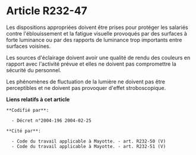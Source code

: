 # Article R232-47

Les dispositions appropriées doivent être prises pour protéger les salariés contre l'éblouissement et la fatigue visuelle
provoqués par des surfaces à forte luminance ou par des rapports de luminance trop importants entre surfaces voisines.

Les sources d'éclairage doivent avoir une qualité de rendu des couleurs en rapport avec l'activité prévue et elles ne doivent
pas compromettre la sécurité du personnel.

Les phénomènes de fluctuation de la lumière ne doivent pas être perceptibles et ne doivent pas provoquer d'effet
stroboscopique.

**Liens relatifs à cet article**

	**Codifié par**:

	  - Décret n°2004-196 2004-02-25

	**Cité par**:

	  - Code du travail applicable à Mayotte. - art. R232-50 (V)
	  - Code du travail applicable à Mayotte. - art. R232-51 (V)
